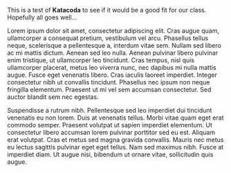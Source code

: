 This is a test of **Katacoda** to see if it would be a good fit for our class. Hopefully all goes well...

Lorem ipsum dolor sit amet, consectetur adipiscing elit. Cras augue quam, ullamcorper a consequat pretium, vestibulum vel arcu. Phasellus tellus neque, scelerisque a pellentesque a, interdum vitae sem. Nullam sed libero ac mi mattis dictum. Aenean sed leo nulla. Aenean pulvinar libero pulvinar enim tristique, ut ullamcorper leo tincidunt. Cras tempus, nisl quis ullamcorper placerat, metus leo viverra nunc, nec dapibus mi nulla mattis augue. Fusce eget venenatis libero. Cras iaculis laoreet imperdiet. Integer consectetur nibh ut convallis tincidunt. Phasellus nec ipsum non neque fringilla elementum. Praesent ut mi vel sem accumsan consectetur. Sed auctor blandit sem nec egestas.

Suspendisse a rutrum nibh. Pellentesque sed leo imperdiet dui tincidunt venenatis eu non lorem. Duis at venenatis tellus. Morbi vitae quam eget erat commodo semper. Praesent volutpat ut sapien imperdiet elementum. Ut consectetur libero accumsan lorem pulvinar porttitor sed eu est. Aliquam erat volutpat. Cras et metus sed magna gravida convallis. Mauris nec metus eu lectus sagittis pulvinar eget eget tellus. Nam sed maximus nibh. Fusce at imperdiet diam. Ut augue nisi, bibendum ut ornare vitae, sollicitudin quis augue. 
